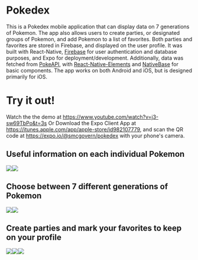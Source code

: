 # Pokedex
This is a Pokedex mobile application that can display data on 7 generations of Pokemon. The app also allows users to create parties, or designated groups of Pokemon, and add Pokemon to a list of favorites. Both parties and favorites are stored in Firebase, and displayed on the user profile. It was built with React-Native, <a href="https://firebase.google.com/">Firebase</a> for user authentication and database purposes, and Expo for deployment/development. Additionally, data was fetched from <a href="https://pokeapi.co/">PokeAPI<a>, with <a href="https://react-native-elements.github.io/react-native-elements/">React-Native-Elements</a> and <a href="https://nativebase.io/">NativeBase</a> for basic components. The app works on both Android and iOS, but is designed primarily for iOS.


# Try it out!
Watch the the demo at https://www.youtube.com/watch?v=j3-sw69TbPo&t=3s
Or
Download the Expo Client App at https://itunes.apple.com/app/apple-store/id982107779, and scan the QR code at https://expo.io/@smcgovern/pokedex with your phone's camera.

## Useful information on each individual Pokemon
<div style="display: flex;">
  <img src="https://i.imgflip.com/4deg40.gif"/>
  <img src="https://i.imgflip.com/4delac.gif"/>
</div>

## Choose between 7 different generations of Pokemon
<div style="display: flex;">
  <img src="https://i.imgflip.com/4deemz.gif"/>
  <img src="https://i.imgflip.com/4def2r.gif"/>
</div>

## Create parties and mark your favorites to keep on your profile
<div style="display: flex;">
  <img src="https://i.imgflip.com/4dengr.gif"/>
  <img src="https://i.imgflip.com/4deqbq.gif"/>
  <img src="https://i.imgflip.com/4desw6.gif"/>
</div>
